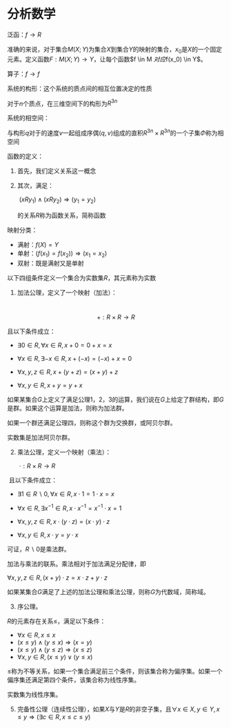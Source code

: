 # 分析数学

泛函：$f \to R$

准确的来说，对于集合$M(X;Y)$为集合$X$到集合$Y$的映射的集合，$x_0$是$X$的一个固定元素。定义函数$F:M(X;Y) \to Y$，让每个函数$f \in M $对应$f(x_0) \in Y$。

算子：$f \to f$

系统的构形：这个系统的质点间的相互位置决定的性质

对于$n$个质点，在三维空间下的构形为$R^{3n}$

系统的相空间：

与构形$q$对于的速度$v$一起组成序偶$(q,v)$组成的直积$R^{3n} \times R^{3n}$的一个子集$\Phi$称为相空间

函数的定义：

1. 首先，我们定义关系这一概念

2. 其次，满足：

    ​	$(xRy_1)\wedge(xRy_2)\Rightarrow(y_1=y_2)$

    的关系$R$称为函数关系，简称函数

映射分类：

+ 满射：$f(X) = Y$
+ 单射：$(f(x_1) = f(x_2))\Rightarrow(x_1 = x_2)$
+ 双射：既是满射又是单射

以下四组条件定义一个集合为实数集$R$，其元素称为实数

1. 加法公理，定义了一个映射（加法）：

​$$+:R \times R \rightarrow R$$

​且以下条件成立：

+ $\exists 0 \in R, \forall x \in R, x + 0 = 0 + x = x$				

+ $\forall x \in R, \exists -x \in R, x + (-x) = (-x) + x = 0$

+ $\forall x, y, z \in R, x + (y + z) = (x + y) + z$

+ $\forall x, y \in R, x + y = y + x$

如果某集合$G$上定义了满足公理1，2，3的运算，我们说在$G$上给定了群结构，即$G$是群。如果这个运算是加法，则称为加法群。

如果一个群还满足公理四，则称这个群为交换群，或阿贝尔群。

实数集是加法阿贝尔群。

2. 乘法公理，定义一个映射（乘法）：

    ​	$\cdot : R \times R \rightarrow R$

​		且以下条件成立：

+ $\exists 1 \in R\backslash0, \forall x \in R, x \cdot 1 = 1 \cdot x = x$ 

+ $\forall x \in R, \exists x^{-1} \in R, x \cdot x^{-1} = x^{-1} \cdot x = 1$

+ $\forall x, y, z \in R, x \cdot (y \cdot z) = (x \cdot y) \cdot z$
+ $\forall x, y \in R, x \cdot y = y \cdot x$

可证，$R \backslash 0$是乘法群。

加法与乘法的联系。乘法相对于加法满足分配律，即

$\forall x, y, z \in R, (x + y) \cdot z = x \cdot z + y \cdot z$

如果某集合$G$满足了上述的加法公理和乘法公理，则称$G$为代数域，简称域。

3. 序公理。

$R$的元素存在关系$\leq$，满足以下条件：

+ $\forall x \in R, x \leq x$
+ $(x \leq y) \wedge (y \leq x) \Rightarrow (x = y)$ 
+ $(x \leq y) \wedge (y \leq z) \Rightarrow (x \leq z)$
+ $\forall x, y \in R, (x \leq y) \vee (y \leq x)$

$\leq$称为不等关系，如果一个集合满足前三个条件，则该集合称为偏序集。如果一个偏序集还满足第四个条件，该集合称为线性序集。

实数集为线性序集。

5. 完备性公理（连续性公理），如果$X$与$Y$是$R$的非空子集，且$\forall x \in X, y \in Y, x \le y \Rightarrow (\exists c \in R, x \le c \le y)$

